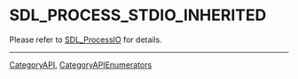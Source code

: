 # SDL_PROCESS_STDIO_INHERITED

Please refer to [SDL_ProcessIO](SDL_ProcessIO) for details.

----
[CategoryAPI](CategoryAPI), [CategoryAPIEnumerators](CategoryAPIEnumerators)

